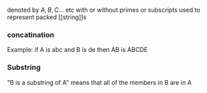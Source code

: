 denoted by $A,B,C$... etc  with or without primes or subscripts
used to represent packed [[string]]s

### concatination
Example: if A is abc and B is de then AB is ABCDE

### Substring
"B is a substring of A" means that all of the members in B are in A
